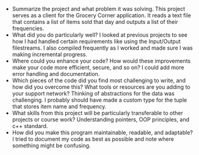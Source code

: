 - Summarize the project and what problem it was solving.
This project serves as a client for the Grocery Corner application. It reads a text file that contains a list of items sold that day and outputs a list of their frequencies. 
- What did you do particularly well?
I looked at previous projects to see how I had handled certain requirements like using the Input/Output filestreams. I also compiled frequently as I worked and made sure I was making incremental progress.
- Where could you enhance your code? How would these improvements make your code more efficient, secure, and so on?
I could add more error handling and documentation.
- Which pieces of the code did you find most challenging to write, and how did you overcome this? What tools or resources are you adding to your support network?
Thinking of abstractions for the data was challenging. I probably should have made a custom type for the tuple that stores item name and frequency.
- What skills from this project will be particularly transferable to other projects or course work?
Understanding pointers, OOP principles, and c++ standard.
- How did you make this program maintainable, readable, and adaptable?
I tried to document my code as best as possible and note where something might be confusing.